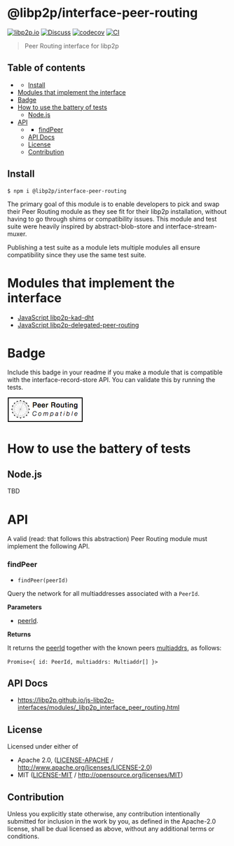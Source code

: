 # @libp2p/interface-peer-routing <!-- omit in toc -->

[![libp2p.io](https://img.shields.io/badge/project-libp2p-yellow.svg?style=flat-square)](http://libp2p.io/)
[![Discuss](https://img.shields.io/discourse/https/discuss.libp2p.io/posts.svg?style=flat-square)](https://discuss.libp2p.io)
[![codecov](https://img.shields.io/codecov/c/github/libp2p/js-libp2p-interfaces.svg?style=flat-square)](https://codecov.io/gh/libp2p/js-libp2p-interfaces)
[![CI](https://img.shields.io/github/actions/workflow/status/libp2p/js-libp2p-interfaces/js-test-and-release.yml?branch=master\&style=flat-square)](https://github.com/libp2p/js-libp2p-interfaces/actions/workflows/js-test-and-release.yml?query=branch%3Amaster)

> Peer Routing interface for libp2p

## Table of contents <!-- omit in toc -->

- - [Install](#install)
- [Modules that implement the interface](#modules-that-implement-the-interface)
- [Badge](#badge)
- [How to use the battery of tests](#how-to-use-the-battery-of-tests)
  - [Node.js](#nodejs)
- [API](#api)
  - - [findPeer](#findpeer)
  - [API Docs](#api-docs)
  - [License](#license)
  - [Contribution](#contribution)

## Install

```console
$ npm i @libp2p/interface-peer-routing
```

The primary goal of this module is to enable developers to pick and swap their Peer Routing module as they see fit for their libp2p installation, without having to go through shims or compatibility issues. This module and test suite were heavily inspired by abstract-blob-store and interface-stream-muxer.

Publishing a test suite as a module lets multiple modules all ensure compatibility since they use the same test suite.

# Modules that implement the interface

- [JavaScript libp2p-kad-dht](https://github.com/libp2p/js-libp2p-kad-dht)
- [JavaScript libp2p-delegated-peer-routing](https://github.com/libp2p/js-libp2p-delegated-peer-routing)

# Badge

Include this badge in your readme if you make a module that is compatible with the interface-record-store API. You can validate this by running the tests.

![](img/badge.png)

# How to use the battery of tests

## Node.js

TBD

# API

A valid (read: that follows this abstraction) Peer Routing module must implement the following API.

### findPeer

- `findPeer(peerId)`

Query the network for all multiaddresses associated with a `PeerId`.

**Parameters**

- [peerId](https://github.com/libp2p/js-peer-id).

**Returns**

It returns the [peerId](https://github.com/libp2p/js-peer-id) together with the known peers [multiaddrs](https://github.com/multiformats/js-multiaddr), as follows:

`Promise<{ id: PeerId, multiaddrs: Multiaddr[] }>`

## API Docs

- <https://libp2p.github.io/js-libp2p-interfaces/modules/_libp2p_interface_peer_routing.html>

## License

Licensed under either of

- Apache 2.0, ([LICENSE-APACHE](LICENSE-APACHE) / <http://www.apache.org/licenses/LICENSE-2.0>)
- MIT ([LICENSE-MIT](LICENSE-MIT) / <http://opensource.org/licenses/MIT>)

## Contribution

Unless you explicitly state otherwise, any contribution intentionally submitted for inclusion in the work by you, as defined in the Apache-2.0 license, shall be dual licensed as above, without any additional terms or conditions.
